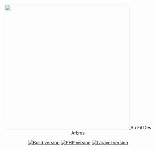 <p align="center">
<a href="https://parcaventure-malbuisson.fr" target="_blank">
<img src="https://parcaventure-malbuisson.fr/img/logo.png" width="400">
</a>
Au Fil Des Arbres
</p>

<p align="center">
<a href="https://parcaventure-malbuisson.fr"><img src="https://badgen.net/badge/version/1.0.0/blue" alt="Build version"></a>
<a href="https://parcaventure-malbuisson.fr"><img src="https://badgen.net/badge/PHP/7.4/green" alt="PHP version"></a>
<a href="https://parcaventure-malbuisson.fr"><img src="https://badgen.net/badge/Laravel/8.x/orange" alt="Laravel version"></a>
</p>
